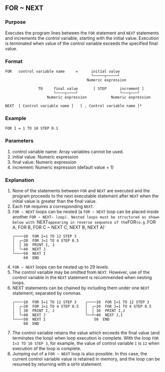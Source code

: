 ## FOR ~ NEXT

### Purpose
Executes the program lines between the `FOR` statement and `NEXT` statements
and increments the control variable, starting with the initial value.
Execution is terminated when value of the control variable exceeds the specified
final value.

### Format
```basic
FOR   control variable name     =      initial value
                                       └─────┬─────┘
                                     Numeric expression
                                     
               TO     final value       [ STEP      increment ]
                      └────┬────┘                   └───┬───┘
                   Numeric expression           Numeric expression
                   
NEXT  [ Control variable name ]   [ , Control variable name ]*
```

### Example
```basic
FOR I = 1 TO 10 STEP 0.1
```

### Parameters
1. control variable name: Array variables cannot be used.
2. initial value: Numeric expression
3. final value: Numeric expression
4. increment: Numeric expression (default value = 1)

### Explanation
1. None of the statements between `FOR` and `NEXT` are executed and the program
proceeds to the next executable statement after `NEXT` when the initial value is greater than the final value.
2. Each `FOR` requires a corresponding `NEXT`.
3. `FOR ~ NEXT` loops can be nested (a `FOR ~ NEXT` loop can be placed inside
another `FOR ~ NEXT~ loop). Nested loops must be structured as shown below with
`NEXT` appearing in reverse sequence of the `FOR` (e.g. `FOR A, FOR B, FOR C ~ NEXT C, NEXT B, NEXT A)`
    ```basic
    ┌────10  FOR I=1 TO 12 STEP 3
    │  ┌─20  FOR J=1 TO 4 STEP 0.5
    │  │ 30  PRINT I, J
    │  └─40  NEXT J
    └────50  NEXT I
         60  END  
    ```
4. `FOR ~ NEXT` loops can be nested up to 29 levels.
5. The control variable may be omitted from `NEXT`. However, use of the control 
variable in the `NEXT` statement is recommended when nesting loops.
6. NEXT statements can be chained by including them under one `NEXT` statement, separated by commas.
    ```basic
    ┌────10  FOR I=1 TO 12 STEP 3    ┌────10  FOR I=1 TO 12 STEP 3
    │  ┌─20  FOR J=1 TO 4 STEP 0.5   │  ┌─20  FOR J=1 TO 4 STEP 0.5
    │  │ 30  PRINT I, J              │  │ 30  PRINT I,J
    │  └─40  NEXT J                  └──┴─40  NEXT J,I
    └────50  NEXT I                      50  END
         60  END  
    ```
7. The control variable retains the value which exceeds the final value
   (and terminates the loop) when loop execution is complete. With the loop
   `FOR I=3 TO 10 STEP 3`, for example, the value of control variable `I` is `12`
   when execution of the loop is complete.
8. Jumping out of a `FOR ~ NEXT` loop is also possible. In this case, the current
   control variable value is retained in memory, and the loop can be resumed by 
   returning with a `GOTO` statement.
